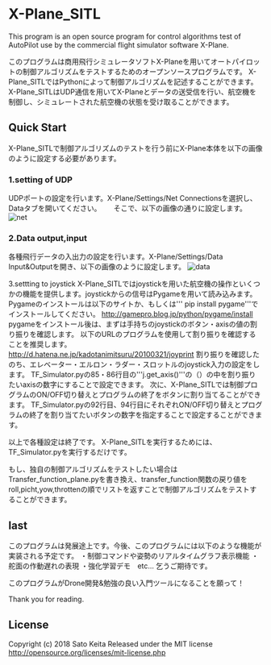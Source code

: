 # X-Plane_SITL
This program is an open source program for control algorithms test of AutoPilot use by the commercial flight simulator software X-Plane.

このプログラムは商用飛行シミュレータソフトX-Planeを用いてオートパイロットの制御アルゴリズムをテストするためのオープンソースプログラムです。
X-Plane_SITLではPythonによって制御アルゴリズムを記述することができます。
X-Plane_SITLはUDP通信を用いてX-Planeとデータの送受信を行い、航空機を制御し、シミュレートされた航空機の状態を受け取ることができます。


## Quick Start
X-Plane_SITLで制御アルゴリズムのテストを行う前にX-Plane本体を以下の画像のように設定する必要があります。
### 1.setting of UDP
UDPポートの設定を行います。X-Plane/Settings/Net Connectionsを選択し、Dataタブを開いてください。　　
そこで、以下の画像の通りに設定します。
![net](https://user-images.githubusercontent.com/32607565/36968673-99d49780-20a6-11e8-943a-19196154769c.PNG)


### 2.Data output,input 
各種飛行データの入出力の設定を行います。X-Plane/Settings/Data Input&Outputを開き、以下の画像のように設定します。
![data](https://user-images.githubusercontent.com/32607565/36968671-98a258e8-20a6-11e8-9670-1ddb3223daa5.PNG)

3.settting to joystick
X-Plane_SITLではjoystickを用いた航空機の操作といくつかの機能を提供します。joystickからの信号はPygameを用いて読み込みます。
Pygameのインストールは以下のサイトか、もしくは''' pip install pygame'''でインストールしてください。
<http://gamepro.blog.jp/python/pygame/install>
pygameをインストール後は、まずは手持ちのjoystickのボタン・axisの値の割り振りを確認します。
以下のURLのプログラムを使用して割り振りを確認することを推奨します。　　
<http://d.hatena.ne.jp/kadotanimitsuru/20100321/joyprint>
割り振りを確認したのち、エレベーター・エルロン・ラダー・スロットルのjoystick入力の設定をします。
TF_Simulator.pyの85・86行目の'''j.get_axis()'''の（）の中を割り振りたいaxisの数字にすることで設定できます。
次に、X-Plane_SITLでは制御プログラムのON/OFF切り替えとプログラムの終了をボタンに割り当てることができます。
TF_Simulator.pyの92行目、94行目にそれぞれON/OFF切り替えとプログラムの終了を割り当てたいボタンの数字を指定することで設定することができます。

以上で各種設定は終了です。
X-Plane_SITLを実行するためには、TF_Simulator.pyを実行するだけです。

もし、独自の制御アルゴリズムをテストしたい場合はTransfer_function_plane.pyを書き換え、transfer_function関数の戻り値をroll,picht,yow,throttenの順でリストを返すことで制御アルゴリズムをテストすることができます。

## last
このプログラムは発展途上です。今後、このプログラムには以下のような機能が実装される予定です。
・制御コマンドや姿勢のリアルタイムグラフ表示機能
・舵面の作動遅れの表現
・強化学習デモ　etc...
乞うご期待です。

このプログラムがDrone開発&勉強の良い入門ツールになることを願って！

Thank you for reading.

## License
Copyright (c) 2018 Sato Keita
Released under the MIT license
<http://opensource.org/licenses/mit-license.php>
